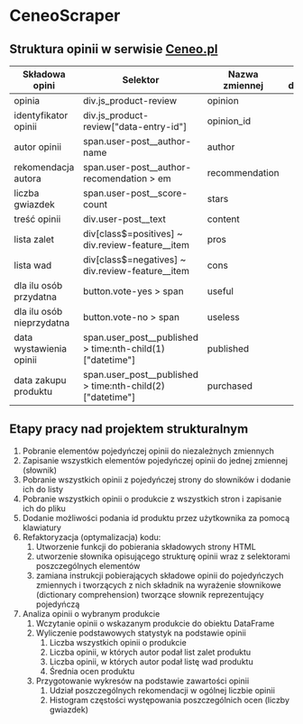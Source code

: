 # CeneoScraper

## Struktura opinii w serwisie [Ceneo.pl](https://www.ceneo.pl/)

|Składowa opini|Selektor|Nazwa zmiennej|Typ danych|
|--------------|--------|--------------|----------|
|opinia|div.js_product-review|opinion||                                
|identyfikator opinii|div.js_product-review\["data-entry-id"\]|opinion_id||
|autor opinii|span.user-post__author-name|author||
|rekomendacja autora|span.user-post__author-recomendation > em|recommendation||
|liczba gwiazdek|span.user-post__score-count|stars||
|treść opinii|div.user-post__text|content||
|lista zalet|div[class$=positives] ~ div.review-feature__item|pros||
|lista wad|div[class$=negatives] ~ div.review-feature__item|cons||
|dla ilu osób przydatna|button.vote-yes > span|useful||
|dla ilu osób nieprzydatna|button.vote-no > span|useless||
|data wystawienia opinii|span.user_post__published > time:nth-child(1)\["datetime"\]|published||
|data zakupu produktu|span.user_post__published > time:nth-child(2)\["datetime"\]|purchased||

## Etapy pracy nad projektem strukturalnym
1. Pobranie elementów pojedyńczej opinii do niezależnych zmiennych
2. Zapisanie wszystkich elementów pojedyńczej opinii do jednej zmiennej \(słownik\)
3. Pobranie wszystkich opinii z pojedyńczej strony do słowników i dodanie ich do listy
4. Pobranie wszystkich opinii o produkcie z wszystkich stron i zapisanie ich do pliku
5. Dodanie możliwości podania id produktu przez użytkownika za pomocą klawiatury
6. Refaktoryzacja \(optymalizacja\) kodu:
    1. Utworzenie funkcji do pobierania składowych strony HTML
    2. utworzenie słownika opisującego strukturę opinii wraz z selektorami poszczególnych elementów
    3. zamiana instrukcji pobierających składowe opinii do pojedyńczych zmiennych i tworzących z nich składnik na wyrażenie słownikowe \(dictionary comprehension\) tworzące słownik reprezentujący pojedyńczą 
7. Analiza opinii o wybranym produkcie
    1. Wczytanie opinii o wskazanym produkcie do obiektu DataFrame
    2. Wyliczenie podstawowych statystyk na podstawie opinii
        1. Liczba wszystkich opinii o produkcie
        2. Liczba opinii, w których autor podał list zalet produktu
        3. Liczba opinii, w których autor podał listę wad produktu
        4. Średnia ocen produktu
    3. Przygotowanie wykresów na podstawie zawartości opinii
        1. Udział poszczególnych rekomendacji w ogólnej liczbie opinii
        2. Histogram częstości występowania poszczególnich ocen (liczby gwiazdek)
